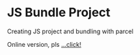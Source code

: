# JS Bundle Project

Creating JS project and bundling with parcel

Online version, pls [...click!](https://alex-ksairi.github.io/AboutFood/)